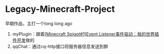 # Legacy-Minecraft-Project
 早期作品，主打一个long long ago

1. myPlugin：跟着[[Minecraft Spigot#1]Event Listener事件驱动：我的世界插件开发](https://www.bilibili.com/video/BV1A44y1N7Nd)做的
2. qqChat：通过cq-http接口将服务器信息发送到群